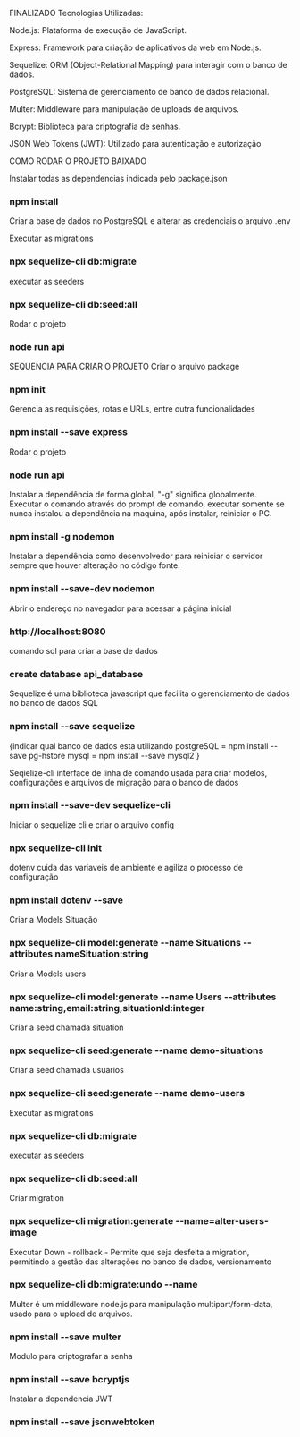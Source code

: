 FINALIZADO
Tecnologias Utilizadas:

Node.js: Plataforma de execução de JavaScript.

Express: Framework para criação de aplicativos da web em Node.js.

Sequelize: ORM (Object-Relational Mapping) para interagir com o banco de dados.

PostgreSQL: Sistema de gerenciamento de banco de dados relacional.

Multer: Middleware para manipulação de uploads de arquivos.

Bcrypt: Biblioteca para criptografia de senhas.

JSON Web Tokens (JWT): Utilizado para autenticação e autorização

COMO RODAR O PROJETO BAIXADO

Instalar todas as dependencias indicada pelo package.json
### npm install

Criar a base de dados no PostgreSQL e alterar as credenciais o arquivo 
.env

Executar as migrations 
### npx sequelize-cli db:migrate

executar as seeders
### npx sequelize-cli db:seed:all

Rodar o projeto
### node run api



SEQUENCIA PARA CRIAR O PROJETO
Criar o arquivo package
### npm init

Gerencia as requisições, rotas e URLs, entre outra funcionalidades
### npm install --save express

Rodar o projeto
### node run api

Instalar a dependência de forma global, "-g" significa globalmente. Executar o comando através do prompt de comando, executar somente se nunca instalou a dependência na maquina, após instalar, reiniciar o PC.
### npm install -g nodemon

Instalar a dependência como desenvolvedor para reiniciar o servidor sempre que houver alteração no código fonte.
### npm install --save-dev nodemon

Abrir o endereço no navegador para acessar a página inicial
### http://localhost:8080

comando sql para criar a base de dados
### create database api_database

Sequelize é uma biblioteca javascript que facilita o gerenciamento de dados no banco de dados SQL
### npm install --save sequelize

{indicar qual banco de dados esta utilizando
postgreSQL = npm install --save pg-hstore
mysql = npm install --save mysql2
}

Seqielize-cli interface de linha de comando usada para criar modelos, configurações e arquivos de migração para o banco de dados
### npm install --save-dev sequelize-cli

Iniciar o sequelize cli e criar o arquivo config 
### npx sequelize-cli init

dotenv cuida das variaveis de ambiente e agiliza o processo de configuração
### npm install dotenv --save

Criar a Models Situação
### npx sequelize-cli model:generate --name Situations --attributes nameSituation:string

Criar a Models users
### npx sequelize-cli model:generate --name Users --attributes name:string,email:string,situationId:integer

Criar a seed chamada situation
### npx sequelize-cli seed:generate --name demo-situations

Criar a seed chamada usuarios
### npx sequelize-cli seed:generate --name demo-users

Executar as migrations 
### npx sequelize-cli db:migrate

executar as seeders
### npx sequelize-cli db:seed:all

Criar migration 
### npx sequelize-cli migration:generate --name=alter-users-image

Executar Down - rollback - Permite que seja  desfeita a migration, permitindo a gestão das alterações no banco de dados, versionamento
### npx sequelize-cli db:migrate:undo --name

Multer é um middleware node.js para manipulação multipart/form-data, usado para o upload de arquivos.
### npm install --save multer

Modulo para criptografar a senha 
### npm install --save bcryptjs

Instalar a dependencia  JWT 
### npm install --save jsonwebtoken
